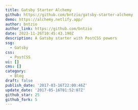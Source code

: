 ```yaml
---
title: Gatsby Starter Alchemy
github: https://github.com/bntzio/gatsby-starter-alchemy
demo: https://alchemy.netlify.app/
author: bntzio
author_link: https://github.com/bntzio
date: 2023-11-26T10:45:43.190Z
description: A Gatsby starter with PostCSS powers
ssg:
  - Gatsby
css:
  - PostCSS
ui: []
cms: []
category:
  - Blog
draft: false
publish_date: '2017-03-16T22:00:46Z'
update_date: '2017-05-16T01:52:07Z'
github_star: 25
github_fork: 5
---
```


